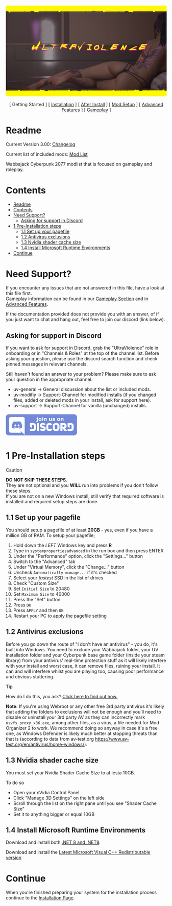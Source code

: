 ![image](img/UV_title.png)

<p align="center">
[ Getting Started ]
[ <a href="https://github.com/Gallahorn/Ultraviolence/blob/main/Installation.md">Installation</a> ]
[ <a href="https://github.com/Gallahorn/Ultraviolence/blob/main/PostInstall.md">After Install</a> ]
[ <a href="https://github.com/Gallahorn/Ultraviolence/blob/main/ModSetup.md">Mod Setup</a> ]
[ <a href="https://github.com/Gallahorn/Ultraviolence/blob/main/AdvancedFeatures.md">Advanced Features</a> ]
[ <a href="https://github.com/Gallahorn/Ultraviolence/blob/main/Gameplay.md">Gameplay</a> ] 
</p>

# Readme
Current Version 3.00: [Changelog](Changelog.md)
  
Current list of included mods: [Mod List](https://loadorderlibrary.com/lists/ultraviolence)
  
Wabbajack Cyberpunk 2077 modlist that is focused on gameplay and roleplay.


# Contents

- [Readme](#readme)
- [Contents](#contents)
- [Need Support?](#need-support)
  - [Asking for support in Discord](#asking-for-support-in-discord)
- [1 Pre-Installation steps](#1-pre-installation-steps)
  - [1.1 Set up your pagefile](#11-set-up-your-pagefile)
  - [1.2 Antivirus exclusions](#12-antivirus-exclusions)
  - [1.3 Nvidia shader cache size](#13-nvidia-shader-cache-size)
  - [1.4 Install Microsoft Runtime Environments](#14-install-microsoft-runtime-environments)
- [Continue](#continue)


# Need Support?
If you encounter any issues that are not answered in this file, have a look at this file first.  
Gameplay information can be found in our [Gameplay Section](Gameplay.md) and in [Advanced Features](AdvancedFeatures.md).

If the documentation provided does not provide you with an answer, of if you just want to chat and hang out, feel free to join our discord (link below).


## Asking for support in Discord
If you want to ask for support in Discord, grab the "UltraViolence" role in onboarding or in "Channels & Roles" at the top of the channel list.
Before asking your question, please use the discord search function and check pinned messages in relevant channels.

Still haven't found an answer to your problem?
Please make sure to ask your question in the appropriate channel.

- uv-general -> General discussion about the list or included mods.  
- uv-modifiy -> Support-Channel for modified installs (if you changed files, added or deleted mods in your install, ask for support here).  
- uv-support -> Support-Channel for vanilla (unchanged) installs.  

[![DiscordButton](img/readme/DiscordButton.png)](https://discord.gg/iAmModlist)


# 1 Pre-Installation steps
> [!CAUTION]
> **__DO NOT SKIP THESE STEPS__**.  
> They are not optional and you **__WILL__** run into problems if you don't follow these steps.  
> If you are not on a new Windows install, still verify that required software is installed and required setup steps are done.


## 1.1 Set up your pagefile
You should setup a pagefile of at least **20GB** - yes, even if you have a million GB of RAM. To setup your pagefile;

1. Hold down the *LEFT* Windows key and press **R**
2. Type in `systempropertiesadvanced` in the run box and then press ENTER
3. Under the "Performance" option, click the "Settings..." button
4. Switch to the "Advanced" tab
5. Under "Virtual Memory", click the "Change..." button
6. Uncheck `Automatically manage...` if it's checked
7. Select your *fastest* SSD in the list of drives
8. Check "Custom Size"
9. Set `Initial Size` to 20480
10. Set `Maximum Size` to 40000
11. Press the "Set" button
12. Press `OK`
13. Press `APPLY` and then `OK`
14. Restart your PC to apply the pagefile setting


## 1.2 Antivirus exclusions
Before you go down the route of "I don't have an antivirus" - you do, it's built into Windows. You need to exclude your Wabbajack folder, your UV installation folder and your Cyberpunk base game folder (inside your steam library) from your antivirus' real-time protection stuff as it will likely interfere with your install and worst case, it can remove files, ruining your install. It can and will interfere whilst you are playing too, causing poor performance and obvious stuttering.

> [!TIP]
> How do I do this, you ask? [Click here to find out how.](https://support.microsoft.com/en-gb/windows/add-an-exclusion-to-windows-security-811816c0-4dfd-af4a-47e4-c301afe13b26)


**Note:** If you're using Webroot or any other free 3rd party antivirus it's likely that adding the folders to exclusions will not be enough and you'll need to disable or uninstall your 3rd party AV as they can incorrectly mark `usvfs_proxy_x86.exe`, among other files, as a virus, a file needed for Mod Organizer 2 to work. We recommend doing so anyway in case it's a free one, as Windows Defender is likely much better at stopping threats than that is (according to data from av-test.org https://www.av-test.org/en/antivirus/home-windows/).


## 1.3 Nvidia shader cache size
You must set your Nvidia Shader Cache Size to at lesta 10GB.  

To do so
- Open your nVidia Control Panel
- Click "Manage 3D Settings" on the left side
- Scroll through the list on the right pane until you see "Shader Cache Size"
- Set it to anything bigger or equal 10GB


## 1.4 Install Microsoft Runtime Environments
Download and install both [.NET 8 and .NET9](https://dotnet.microsoft.com/en-us/download).

Download and install the [Latest Microsoft Visual C++ Redistributable version](https://learn.microsoft.com/en-us/cpp/windows/latest-supported-vc-redist?view=msvc-170)


# Continue
When you're finished preparing your system for the installation process continue to the [Installation Page](Installation.md).